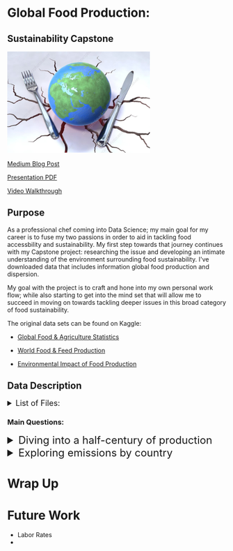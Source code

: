 # Global Food Production:
## Sustainability Capstone

<img src='Images\global_food_production_conceptual_image.jpg' width = '65%' />

[Medium Blog Post](https://medium.com/@kailastone/data-science-presentations-storytelling-through-slide-shows-34b42b64104)

[Presentation PDF]()

[Video Walkthrough]()

## Purpose
As a professional chef coming into Data Science; my main goal for my career is to fuse my two passions in order to aid in tackling food accessbility and sustainability. My first step towards that journey continues with my Capstone project: researching the issue and developing an intimate understanding of the environment surrounding food sustainability. I've downloaded data that includes information global food production and dispersion. 

My goal with the project is to craft and hone into my own personal work flow; while also starting to get into the mind set that will allow me to succeed in moving on towards tackling deeper issues in this broad category of food sustainability. 

The original data sets can be found on Kaggle:
- [Global Food & Agriculture Statistics](https://www.kaggle.com/unitednations/global-food-agriculture-statistics)

- [World Food & Feed Production](https://www.kaggle.com/dorbicycle/world-foodfeed-production)

- [Environmental Impact of Food Production](https://www.kaggle.com/selfvivek/environment-impact-of-food-production)
<!------------------------------------------>
## Data Description

<details><summary style="font-size: 18px"> 
List of Files:</summary> 
Due to the large file size, I have only added my final datasets to my github repo. All changes are documented in the CRISP-DM notebook.

```
| 
| 
```
</details>
<!------------------------------------------>

### Main Questions:


<details><summary style="font-size: 24px">
Diving into a half-century of production </summary> 
[Notebook Link]()

#### Tables Used:

```
| who_eats_food_we_grow.csv
```


With production data ranging from 1961 through 2013; I found that China, India, and the USA have consistently been the top producers of the global food/feed supply. The two maps below show the side-by-side comparison of production in 1961 vs 2013. The darker the color, the higher the production amount.

<table>
  <tr>
    <td>1961 World Production</td>
    <td>2013 World Production</td>
  </tr>
  <tr>
    <td><img src='Images\1961_world_production.png' size=125%></td>
    <td><img src='Images\2013_world_production.png' size=100%></td>
  </tr>
 </table>

 [1961 Interactive Map](Images\HTML\1961_world_production.html)
 |
 [2013 Interactive Map](Images\HTML\2013_world_production.html)

While all three countries have continued to grow their production numbers; the United States has not managed to keep up with the growth in scale of China or India. 

<img src='Images\percentage of world prod.png' size=125%>
</details>

<!------------------------------------------>

<details><summary style="font-size: 24px">
Exploring emissions by country </summary> 

[Question 2 Notebook Link]()

### Tables Used:

```
| 
| 
```

### EDA 

Unsurprisingly, Beef products have the highest emissions score, sitting more than twice as high as the second highest score - lamb. I found it interesting that both Chocolate and Coffee came in as the 5th and 6th highest scores respectively. I am interested to see whether or not those scores change over time, as we move towards more responsible and sustainable sourcing as a whole. 

After tracking emissions of products to each countries production, I was able to calculate the approximate emissions per country over the course of 50 years. With the same top 3 countires, Brazil also comes in as a top offender. As seen below, the pattern of emissions pretty much mimics the pattern of production.

<img src='Images\percentage of world em.png' size=125%>

The only difference being that the United States emissions rates appear a lot higher than those of China in comparison to the production output over the years. In the notebook there are bar charts for all four of the top countries; but here are the top 5 products contributing to emissions over the time-frame for China and the United States:

<img src='Images\china top em.png' size=150%>
<img src='Images\usa top em.png' size=125%>

Interestingly, the U.S. has been reliant on the production of Beef whereas China has carried a more diverse production portfolio.

</details>
<!------------------------------------------>

# Wrap Up

# Future Work
- Labor Rates
- 


